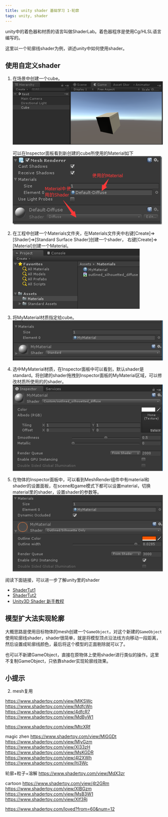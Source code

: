 ```yaml
---
title: unity shader 基础学习 1-轮廓
tags: unity, shader
---
```


unity中的着色器和材质的语言叫做ShaderLab。着色器程序是使用Cg/HLSL语言编写的。

这里以一个轮廓线shader为例，讲述unity中如何使用shader。

<!--more-->

## 使用自定义shader

1. 在场景中创建一个cube。
![1](/images/unity-shader-start-1.png)

    可以在Inspector面板看到新创建的cube所使用的Material如下
![2](/images/unity-shader-start-2.png)

2. 在工程中创建一个Materials文件夹，在Materials文件夹中右键[Create]=>[Shader]=>[Standard Surface Shader]创建一个shader， 右键[Create]=>[Material]创建一个Material。
![3](/images/unity-shader-start-3.png)

3. 将MyMaterial材质指定给cube。
![4](/images/unity-shader-start-4.png)

4. 选中MyMaterial材质，在Inspector面板中可以看到，默认shader是standard。将创建的shader拖拽到Inspector面板的MyMaterial区域，可以修改材质所使用的的shader。
![5](/images/unity-shader-start-5.png)

5. 在物体的Inspector面板中，可以看到MeshRender组件中有material和shader的设置面板，在scene和game模式下都可以设置material，切换material里的shader，设置shader的参数等。
![6](/images/unity-shader-start-6.png)

阅读下面链接，可以进一步了解unity里的shader
- [ShaderTut1](https://docs.unity3d.com/Manual/ShaderTut1.html)
- [ShaderTut2](https://docs.unity3d.com/Manual/ShaderTut2.html)
- [Unity3D Shader 新手教程](http://www.cnblogs.com/polobymulberry/p/4314147.html)


## 模型扩大法实现轮廓
大概思路是使用目标物体的mesh创建一个`GameObject`，对这个新建的`GameObject`使用轮廓线shader，shader很简单，就是将模型顶点沿法线方向移动一段距离，然后设置成轮廓线颜色，最后将这个模型的正面剔除就可以了。

也可以不新建GameObject，直接在原物体上使用shader进行类似的操作。这里不复制GameObject，只依靠shader实现轮廓线效果。




## 小提示
2. mesh复用











https://www.shadertoy.com/view/MlKSWc
https://www.shadertoy.com/view/MdfcWn
https://www.shadertoy.com/view/4dfcR7
https://www.shadertoy.com/view/MdByW1

https://www.shadertoy.com/view/MtcXRf

magic zhen
https://www.shadertoy.com/view/MlGGDt
https://www.shadertoy.com/view/MlyGzm
https://www.shadertoy.com/view/Xl33zH
https://www.shadertoy.com/view/MsKGDR
https://www.shadertoy.com/view/4l2XWh
https://www.shadertoy.com/view/ltj3Wc

轮廓+粒子+溶解
https://www.shadertoy.com/view/MdX3zr

cartoon
https://www.shadertoy.com/view/4t2GRm
https://www.shadertoy.com/view/XlBGzm
https://www.shadertoy.com/view/MsB3W1
https://www.shadertoy.com/view/Xlf3Rj

https://www.shadertoy.com/loved?from=60&num=12



